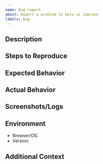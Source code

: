 ```yaml
---
name: Bug report
about: Report a problem to help us improve
labels: bug
---
```


## Description

## Steps to Reproduce

## Expected Behavior

## Actual Behavior

## Screenshots/Logs

## Environment

- Browser/OS:
- Version:

## Additional Context
